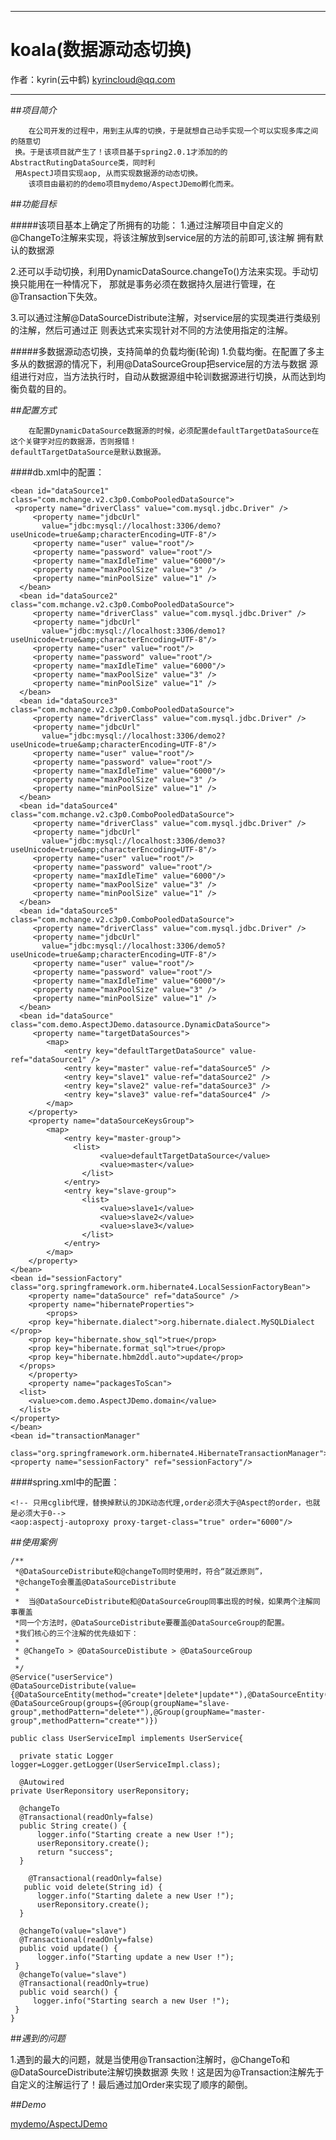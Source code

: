 
*******************************************

#	koala(数据源动态切换)
	                                                    
作者：kyrin(云中鹤)   kyrincloud@qq.com
*******************************************

##_项目简介_
   
        在公司开发的过程中，用到主从库的切换，于是就想自己动手实现一个可以实现多库之间的随意切
     换。于是该项目就产生了！该项目基于spring2.0.1才添加的的AbstractRutingDataSource类，同时利
     用AspectJ项目实现aop, 从而实现数据源的动态切换。
        该项目由最初的的demo项目mydemo/AspectJDemo孵化而来。
 
##_功能目标_
	
#####该项目基本上确定了所拥有的功能：
1.通过注解项目中自定义的@ChangeTo注解来实现，将该注解放到service层的方法的前即可,该注解
	拥有默认的数据源
	
2.还可以手动切换，利用DynamicDataSource.changeTo()方法来实现。手动切换只能用在一种情况下，
  那就是事务必须在数据持久层进行管理，在@Transaction下失效。
	
3.可以通过注解@DataSourceDistribute注解，对service层的实现类进行类级别的注解，然后可通过正
	则表达式来实现针对不同的方法使用指定的注解。
	
#####多数据源动态切换，支持简单的负载均衡(轮询)
1.负载均衡。在配置了多主多从的数据源的情况下，利用@DataSourceGroup把service层的方法与数据
  源组进行对应，当方法执行时，自动从数据源组中轮训数据源进行切换，从而达到均衡负载的目的。
	
	   
##_配置方式_

		在配置DynamicDataSource数据源的时候，必须配置defaultTargetDataSource在这个关键字对应的数据源，否则报错！
	defaultTargetDataSource是默认数据源。

####db.xml中的配置：
	
    <bean id="dataSource1" class="com.mchange.v2.c3p0.ComboPooledDataSource">
     <property name="driverClass" value="com.mysql.jdbc.Driver" />
		 <property name="jdbcUrl"
		   value="jdbc:mysql://localhost:3306/demo?useUnicode=true&amp;characterEncoding=UTF-8"/>
		 <property name="user" value="root"/>
		 <property name="password" value="root"/>
		 <property name="maxIdleTime" value="6000"/>
		 <property name="maxPoolSize" value="3" />
		 <property name="minPoolSize" value="1" />
	  </bean>
	  <bean id="dataSource2" class="com.mchange.v2.c3p0.ComboPooledDataSource">
		 <property name="driverClass" value="com.mysql.jdbc.Driver" />
		 <property name="jdbcUrl" 
		   value="jdbc:mysql://localhost:3306/demo1?useUnicode=true&amp;characterEncoding=UTF-8"/>
		 <property name="user" value="root"/>
		 <property name="password" value="root"/>
		 <property name="maxIdleTime" value="6000"/>
		 <property name="maxPoolSize" value="3" />
		 <property name="minPoolSize" value="1" />
	  </bean>
	  <bean id="dataSource3" class="com.mchange.v2.c3p0.ComboPooledDataSource">
		 <property name="driverClass" value="com.mysql.jdbc.Driver" />
		 <property name="jdbcUrl" 
		   value="jdbc:mysql://localhost:3306/demo2?useUnicode=true&amp;characterEncoding=UTF-8"/>
		 <property name="user" value="root"/>
		 <property name="password" value="root"/>
		 <property name="maxIdleTime" value="6000"/>
		 <property name="maxPoolSize" value="3" />
		 <property name="minPoolSize" value="1" />
	  </bean>
	  <bean id="dataSource4" class="com.mchange.v2.c3p0.ComboPooledDataSource">
		 <property name="driverClass" value="com.mysql.jdbc.Driver" />
		 <property name="jdbcUrl" 
		   value="jdbc:mysql://localhost:3306/demo3?useUnicode=true&amp;characterEncoding=UTF-8"/>
		 <property name="user" value="root"/>
		 <property name="password" value="root"/>
		 <property name="maxIdleTime" value="6000"/>
		 <property name="maxPoolSize" value="3" />
		 <property name="minPoolSize" value="1" />
	  </bean>
	  <bean id="dataSource5" class="com.mchange.v2.c3p0.ComboPooledDataSource">
		 <property name="driverClass" value="com.mysql.jdbc.Driver" />
		 <property name="jdbcUrl" 
		   value="jdbc:mysql://localhost:3306/demo5?useUnicode=true&amp;characterEncoding=UTF-8"/>
		 <property name="user" value="root"/>
		 <property name="password" value="root"/>
		 <property name="maxIdleTime" value="6000"/>
		 <property name="maxPoolSize" value="3" />
		 <property name="minPoolSize" value="1" />
	  </bean>
	  <bean id="dataSource" class="com.demo.AspectJDemo.datasource.DynamicDataSource">
		 <property name="targetDataSources">
			<map>
				<entry key="defaultTargetDataSource" value-ref="dataSource1" />
				<entry key="master" value-ref="dataSource5" />
				<entry key="slave1" value-ref="dataSource2" />
				<entry key="slave2" value-ref="dataSource3" />
				<entry key="slave3" value-ref="dataSource4" />
			</map>
		</property>
		<property name="dataSourceKeysGroup">
			<map>
				<entry key="master-group">
				  <list>
						<value>defaultTargetDataSource</value>
						<value>master</value>
					</list>
				</entry>
				<entry key="slave-group">
					<list>
						<value>slave1</value>
						<value>slave2</value>
						<value>slave3</value>
					</list>
				</entry>
			</map>
		</property>
	</bean>
	<bean id="sessionFactory" class="org.springframework.orm.hibernate4.LocalSessionFactoryBean">
		<property name="dataSource" ref="dataSource" />
		<property name="hibernateProperties">
			<props>
        <prop key="hibernate.dialect">org.hibernate.dialect.MySQLDialect </prop>
        <prop key="hibernate.show_sql">true</prop>
        <prop key="hibernate.format_sql">true</prop>
        <prop key="hibernate.hbm2ddl.auto">update</prop>
      </props>
		</property>
		<property name="packagesToScan">
      <list>
        <value>com.demo.AspectJDemo.domain</value>
      </list>
    </property>
	</bean>
 	<bean id="transactionManager"
       class="org.springframework.orm.hibernate4.HibernateTransactionManager">
    <property name="sessionFactory" ref="sessionFactory"/>
  </bean>
 
 

####spring.xml中的配置：
	<!-- Aspect进行注册 -->
	<bean id="dataSourceAspect" class="org.kyrin.koala.aspect.DataSourceAspect" />
	
	<!-- 只用cglib代理，替换掉默认的JDK动态代理,order必须大于@Aspect的order，也就是必须大于0-->
	<aop:aspectj-autoproxy proxy-target-class="true" order="6000"/>

##_使用案例_

    /**
     *@DataSourceDistribute和@changeTo同时使用时，符合“就近原则”，
     *@changeTo会覆盖@DataSourceDistribute
     *
     *  当@DataSourceDistribute和@DataSourceGroup同事出现的时候，如果两个注解同事覆盖
     *同一个方法时，@DataSourceDistribute要覆盖@DataSourceGroup的配置。
     *我们核心的三个注解的优先级如下：
     *
     * @ChangeTo > @DataSourceDistibute > @DataSourceGroup
     *
     */
    @Service("userService")
    @DataSourceDistribute(value={@DataSourceEntity(method="create*|delete*|update*"),@DataSourceEntity(dataSource="slave",method="find*")})
    @DataSourceGroup(groups={@Group(groupName="slave-group",methodPattern="delete*"),@Group(groupName="master-group",methodPattern="create*")})

    public class UserServiceImpl implements UserService{

	  private static Logger logger=Logger.getLogger(UserServiceImpl.class);
	
	  @Autowired
  	private UserReponsitory userReponsitory;
	
	  @changeTo
	  @Transactional(readOnly=false)
	  public String create() {
		  logger.info("Starting create a new User !");
		  userReponsitory.create();
		  return "success";
	  }

	    @Transactional(readOnly=false)
	   public void delete(String id) {
		  logger.info("Starting dalete a new User !");
		  userReponsitory.create();
	  }

	  @changeTo(value="slave")
	  @Transactional(readOnly=false)
	  public void update() {
		  logger.info("Starting update a new User !");
	 }
	  @changeTo(value="slave")
	  @Transactional(readOnly=true)
	  public void search() {
		 logger.info("Starting search a new User !");
	 }
    }
##_遇到的问题_

1.遇到的最大的问题，就是当使用@Transaction注解时，@ChangeTo和@DataSourceDistribute注解切换数据源
  失败！这是因为@Transaction注解先于自定义的注解运行了！最后通过加Order来实现了顺序的颠倒。
       
 
 
##_Demo_
      
[mydemo/AspectJDemo](https://github.com/zeq9069/mydemo/tree/master/AspectJDemo)
       
